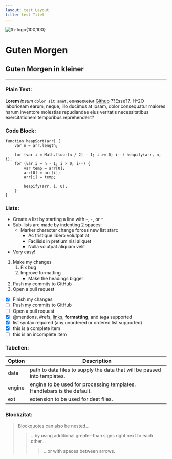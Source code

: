 ```yaml
---
layout: test Layout
title: test Titel
---
```


![fh-logo](https://www.fh-dortmund.de/openGraph-200x200.png){100,100}

# Guten Morgen
## Guten Morgen in kleiner
* * *
### Plain Text:
**Lorem** *ipsum* `dolor sit amet`, ~~consectetur~~ [Github](https://github.com/YukkiTimmy/projektarbeit-markdown) ??Esse??.  H^2O laboriosam earum, neque, illo ducimus at ipsam, dolor consequatur maiores harum inventore molestias repudiandae eius veritatis necessitatibus exercitationem temporibus reprehenderit?
### Code Block:
```
function heapSort(arr) {
    var n = arr.length;
    
    for (var i = Math.floor(n / 2) - 1; i >= 0; i--) heapify(arr, n, i);
    for (var i = n - 1; i > 0; i--) {
        var temp = arr[0];
        arr[0] = arr[i];
        arr[i] = temp;
    
        heapify(arr, i, 0);
    }
}
```
### Lists:
*   Create a list by starting a line with `+`, `-`, or `*`
*   Sub-lists are made by indenting 2 spaces:
    *   Marker character change forces new list start:
        *   Ac tristique libero volutpat at
        *   Facilisis in pretium nisl aliquet
        *   Nulla volutpat aliquam velit
*   Very easy!

1. Make my changes
    1. Fix bug
    2. Improve formatting
        - Make the headings bigger
2. Push my commits to GitHub
3. Open a pull request

- [x] Finish my changes
- [ ] Push my commits to GitHub
- [ ] Open a pull request
- [x] @mentions, #refs, [links](), **formatting**, and <del>tags</del> supported
- [x] list syntax required (any unordered or ordered list supported)
- [x] this is a complete item
- [ ] this is an incomplete item

### Tabellen:
| Option  | Description                                                                |
| ---     | ---                                                                        |
| data    | path to data files to supply the data that will be passed into templates.  |
| engine  | engine to be used for processing templates. Handlebars is the default.     |
| ext     | extension to be used for dest files.                                       |
### Blockzitat:
> Blockquotes can also be nested...
> 
> > ...by using additional greater-than signs right next to each other...
> > 
> > > ...or with spaces between arrows.